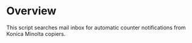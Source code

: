 Overview
=====================

This script searches mail inbox for automatic 
counter notifications from Konica Minolta copiers.

